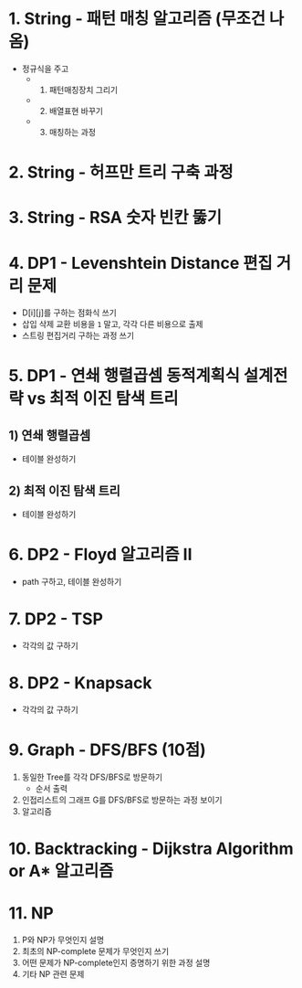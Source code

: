 # 1. String - 패턴 매칭 알고리즘 (무조건 나옴)

- 정규식을 주고
  - 1.  패턴매칭장치 그리기
  - 2.  배열표현 바꾸기
  - 3.  매칭하는 과정

# 2. String - 허프만 트리 구축 과정

# 3. String - RSA 숫자 빈칸 뚫기

# 4. DP1 - Levenshtein Distance 편집 거리 문제

- D[i][j]를 구하는 점화식 쓰기
- 삽입 삭제 교환 비용을 `1` 말고, 각각 다른 비용으로 출제
- 스트링 편집거리 구하는 과정 쓰기

# 5. DP1 - 연쇄 행렬곱셈 동적계획식 설계전략 vs 최적 이진 탐색 트리

## 1) 연쇄 행렬곱셈

- 테이블 완성하기

## 2) 최적 이진 탐색 트리

- 테이블 완성하기

# 6. DP2 - Floyd 알고리즘 II

- path 구하고, 테이블 완성하기

# 7. DP2 - TSP

- 각각의 값 구하기

# 8. DP2 - Knapsack

- 각각의 값 구하기

# 9. Graph - DFS/BFS (10점)

1. 동일한 Tree를 각각 DFS/BFS로 방문하기
   - 순서 출력
2. 인접리스트의 그래프 G를 DFS/BFS로 방문하는 과정 보이기
3. 알고리즘

# 10. Backtracking - Dijkstra Algorithm or A\* 알고리즘

# 11. NP

1. P와 NP가 무엇인지 설명
2. 최초의 NP-complete 문제가 무엇인지 쓰기
3. 어떤 문제가 NP-complete인지 증명하기 위한 과정 설명
4. 기타 NP 관련 문제
